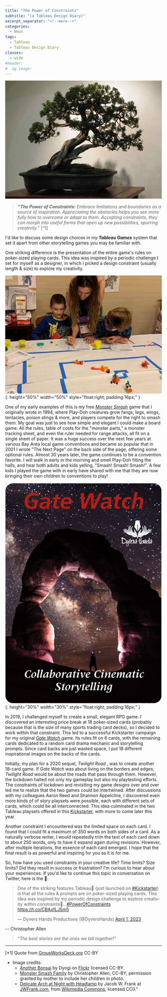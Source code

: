 ```yaml
---
title: "The Power of Constraints"
subtitle: "(a Tableau Design Diary)"
excerpt_separator: "<!--more-->"
categories:
  - News
tags:
  - Tableau
  - Tableau Design Diary
classes:
  - wide
#header:
#  og_image: 
---
```


![Another Bonsai](/assets/images/originals/5524991164_9d9c99bdd7_o.jpg)

> ***“The Power of Constraints:**  Embrace limitations and boundaries as a source of inspiration. Appreciating the obstacles helps you see more fully how to overcome or adapt to them. Accepting constraints, they can morph into useful forms that open up new possibilities, spurring creativity.”*    [^1]

I'd like to discuss some design choices in my ***Tableau Games*** system that set it apart from other storytelling games you may be familiar with.

One striking difference is the presentation of the entire game's rules on poker-sized playing cards. This idea was inspired by a periodic challenge I set for myself as a designer, in which I picked a design constraint (usually length & size) to explore my creativity.

<!--more-->

![Monster Smash Family](/assets/images/originals/DzzjySEVAAAJWS9.jpg){: height="50%" width="50%" style="float:right; padding:16px;" }

One of my early examples of this is my free [*Monster Smash*](https://github.com/ChristopherA/MonsterSmashGame2001) game that I originally wrote in 1994, where Play-Doh creatures grow fangs, legs, wings, tentacles, poison stings & more, and players compete for the right to smash them. My goal was just to see how simple and elegant I could make a board game. All the rules, table of costs for the "monster parts," a monster tracking sheet, and even the ruler needed for range attacks, all fit on a single sheet of paper. It was a huge success over the next few years at various Bay Area local game conventions and became so popular that in 2001 I wrote "The Next Page" on the back side of the page, offering some optional rules. Almost 30 years later, the game continues to be a convention favorite. I will walk in early in the morning and smell Play-Doh filling the halls, and hear both adults and kids yelling, "Smash! Smash! Smash!". A few kids I played the game with in early have shared with me that they are now bringing their own children to conventions to play!

![Gate Watch - Cover (Transparent, Curved Corners, 750x1050)](/assets/images/games/gatewatch2019/gate_watch_2019_cover_transparent_curvedcorners_750x1050.png){: height="30%" width="30%" style="float:right; padding:16px;" }

In 2019, I challenged myself to create a small, elegant RPG game. I discovered an interesting price break at 18 poker-sized cards (probably because that is the size of many sports trading card decks), so I decided to work within that constraint. This led to a successful Kickstarter campaign for my original [ *Gate Watch* ](https://www.kickstarter.com/projects/christophera/gate-watcha-collaborative-storytelling-game-quickstarter) game. Its rules fit on 6 cards, with the remaining cards dedicated to a random card drama mechanic and storytelling prompts. Since card backs are just wasted space, I put 18 different inspirational images on the backs of the cards.

Initially, my plan for a 2020 sequel, *Twilight Road* , was to create another 18-card game. If  *Gate Watch*  was about living on the borders and edges,  *Twilight Road*  would be about the roads that pass through them. However, the lockdown halted not only my gameplay but also my playtesting efforts. The constraints of lockdown and revisiting my game designs over and over led me to realize that the two games could be intertwined. After discussions with my colleagues Aaron Reed and Shannon Appelcline, I discovered even more kinds of of story playsets were possible, each with different sets of cards, which could be all interconnected. This idea culminated in the two Tableau playsets offered in this [Kickstarter](https://www.kickstarter.com/projects/christophera/tableau-twilight-road-and-gate-watch-playsets-quickstarter), with more to come later this year.

Another constraint I encountered was the limited space on each card. I found that I could fit a maximum of 350 words on both sides of a card. As a naturally verbose writer, I would repeatedly trim the text of each card down to about 250 words, only to have it expand again during revisions. However, after multiple iterations, the essence of each card emerged. I hope that the final result is as powerful and inspiring for you as it is for me.

So, how have you used constraints in your creative life? Time limits? Size limits? Did they result in success or frustration? I’m curious to hear about your experiences. If you'd like to continue this topic in conversation on Twitter, here is the 🧵:

<blockquote class="twitter-tweet"><p lang="en" dir="ltr">One of the striking features Tableau🎴 (just launched on <a href="https://twitter.com/hashtag/Kickstarter?src=hash&amp;ref_src=twsrc%5Etfw">#Kickstarter</a>) is that all the rules &amp; prompts are on poker-sized playing cards. This idea was inspired by my periodic design challenge to explore creativity within constraints🧵…<a href="https://twitter.com/hashtag/PowerOfConstraints?src=hash&amp;ref_src=twsrc%5Etfw">#PowerOfConstraints</a> <a href="https://t.co/CBAxfLJSm5">https://t.co/CBAxfLJSm5</a></p>&mdash; Dyvers Hands Productions (@DyversHands) <a href="https://twitter.com/DyversHands/status/1642282294349291523?ref_src=twsrc%5Etfw">April 1, 2023</a></blockquote> <script async src="https://platform.twitter.com/widgets.js" charset="utf-8"></script>

-- Christopher Allen

> *“The best stories are the ones we tell together!”*

---

[*1] Quote from [GroupWorksDeck.org](https://groupworksdeck.org/patterns/Power_of_Constraints) CC-BY

* Image credits: 
  * [Another Bonsai](/assets/images/originals/5524991164_9d9c99bdd7_o.jpg) by Dyogi on [Flickr](https://www.flickr.com/photos/30014417@N04/5524991164/) licensed CC-BY.
  * [Monster Smash Family](/assets/images/originals/DzzjySEVAAAJWS9.jpg) by Christopher Allen, CC-BY, permission granted by mother to include her children in photo.
  * [Delicate Arch at Night with Headlamp](/assets/images/originals/Delicate_Arch_at_Night_with_Headlamp_(8708155337).jpg) by Jacob W. Frank at [JWFrank.com](https://JWFrank.com), from [Wikimedia Commons](https://commons.wikimedia.org/wiki/File:Delicate_Arch_at_Night_with_Headlamp_%288708155337%29.jpg), licensed CC0."
